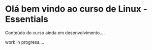# Olá bem vindo ao curso de Linux - Essentials

Conteúdo do curso ainda em desenvolvimento....

work in progress....
